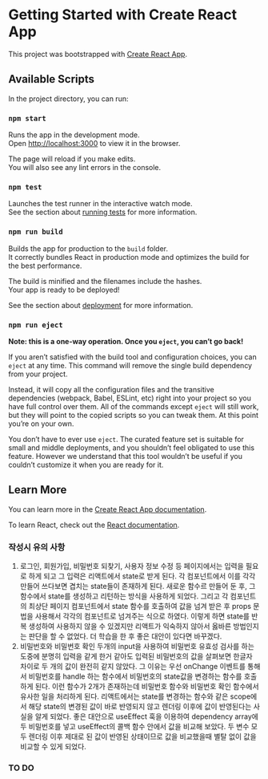 # Getting Started with Create React App

This project was bootstrapped with [Create React App](https://github.com/facebook/create-react-app).

## Available Scripts

In the project directory, you can run:

### `npm start`

Runs the app in the development mode.\
Open [http://localhost:3000](http://localhost:3000) to view it in the browser.

The page will reload if you make edits.\
You will also see any lint errors in the console.

### `npm test`

Launches the test runner in the interactive watch mode.\
See the section about [running tests](https://facebook.github.io/create-react-app/docs/running-tests) for more information.

### `npm run build`

Builds the app for production to the `build` folder.\
It correctly bundles React in production mode and optimizes the build for the best performance.

The build is minified and the filenames include the hashes.\
Your app is ready to be deployed!

See the section about [deployment](https://facebook.github.io/create-react-app/docs/deployment) for more information.

### `npm run eject`

**Note: this is a one-way operation. Once you `eject`, you can’t go back!**

If you aren’t satisfied with the build tool and configuration choices, you can `eject` at any time. This command will remove the single build dependency from your project.

Instead, it will copy all the configuration files and the transitive dependencies (webpack, Babel, ESLint, etc) right into your project so you have full control over them. All of the commands except `eject` will still work, but they will point to the copied scripts so you can tweak them. At this point you’re on your own.

You don’t have to ever use `eject`. The curated feature set is suitable for small and middle deployments, and you shouldn’t feel obligated to use this feature. However we understand that this tool wouldn’t be useful if you couldn’t customize it when you are ready for it.

## Learn More

You can learn more in the [Create React App documentation](https://facebook.github.io/create-react-app/docs/getting-started).

To learn React, check out the [React documentation](https://reactjs.org/).

### 작성시 유의 사항

1. 로그인, 회원가입, 비밀번호 되찾기, 사용자 정보 수정 등 페이지에서는 입력을 필요로 하게 되고 그 입력은 리액트에서 state로 받게 된다. 각 컴포넌트에서 이를 각각 만들어 쓰다보면 겹치는 state들이 존재하게 된다. 새로운 함수르 만들어 둔 후, 그 함수에서 state를 생성하고 리턴하는 방식을 사용하게 되었다. 그리고 각 컴포넌트의 최상단 페이지 컴포넌트에서 state 함수를 호출하여 값을 넘겨 받은 후 props 문법을 사용해서 각각의 컴포넌트로 넘겨주는 식으로 하였다. 이렇게 하면 state를 반복 생성하여 사용하지 않을 수 있겠지만 리액트가 익숙하지 않아서 옳바른 방법인지는 판단을 할 수 없었다. 더 학습을 한 후 좋은 대안이 있다면 바꾸겠다. 
2. 비밀번호와 비밀번호 확인 두개의 input을 사용하여 비밀번호 유효성 검사를 하는 도중에 분명히 입력을 같게 한거 같아도 입력된 비밀번호의 값을 살펴보면 한글자 차이로 두 개의 값이 완전히 같지 않았다. 그 이유는 우선 onChange 이벤트를 통해서 비밀번호를 handle 하는 함수에서 비밀번호의 state값을 변경하는 함수를 호출하게 된다. 이런 함수가 2개가 존재하는데 비밀번호 함수와 비밀번호 확인 함수에서 유사한 일을 처리하게 된다. 리액트에서는 state를 변경하는 함수와 같은 scope에서 해당 state의 변경된 값이 바로 반영되지 않고 렌더링 이후에 값이 반영된다는 사실을 알게 되었다. 좋은 대안으로 useEffect 훅을 이용하여 dependency array에 두 비밀번호를 넣고 useEffect의 콜백 함수 안에서 값을 비교해 보았다. 두 변수 모두 렌더링 이후 제대로 된 값이 반영된 상태이므로 값을 비교했을때 별탈 없이 값을 비교할 수 있게 되었다.  

### TO DO
